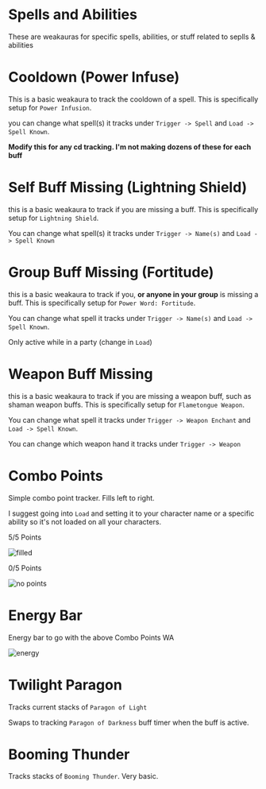 # Spells and Abilities
These are weakauras for specific spells, abilities, or stuff related to seplls & abilities

# Cooldown (Power Infuse)
This is a basic weakaura to track the cooldown of a spell. This is specifically setup for `Power Infusion`.

you can change what spell(s) it tracks under `Trigger -> Spell` and `Load -> Spell Known`. 

**Modify this for any cd tracking. I'm not making dozens of these for each buff**

# Self Buff Missing (Lightning Shield)
this is a basic weakaura to track if you are missing a buff. This is specifically setup for `Lightning Shield`.

You can change what spell(s) it tracks under `Trigger -> Name(s)` and `Load -> Spell Known`

# Group Buff Missing (Fortitude)
this is a basic weakaura to track if you, **or anyone in your group** is missing a buff. This is specifically setup for `Power Word: Fortitude`. 

You can change what spell it tracks under `Trigger -> Name(s)` and `Load -> Spell Known`. 

Only active while in a party (change in `Load`)

# Weapon Buff Missing
this is a basic weakaura to track if you are missing a weapon buff, such as shaman weapon buffs. This is specifically setup for `Flametongue Weapon`. 

You can change what spell it tracks under `Trigger -> Weapon Enchant` and `Load -> Spell Known`.

You can change which weapon hand it tracks under `Trigger -> Weapon`

# Combo Points
Simple combo point tracker. Fills left to right.

I suggest going into `Load` and setting it to your character name or a specific ability so it's not loaded on all your characters.

5/5 Points

![filled](https://i.imgur.com/t84Ozee.png)

0/5 Points

![no points](https://i.imgur.com/XB8ZdgN.png)

# Energy Bar
Energy bar to go with the above Combo Points WA

![energy](https://i.imgur.com/yC3wa4N.png)

# Twilight Paragon
Tracks current stacks of `Paragon of Light`

Swaps to tracking `Paragon of Darkness` buff timer when the buff is active.

# Booming Thunder
Tracks stacks of `Booming Thunder`. Very basic.